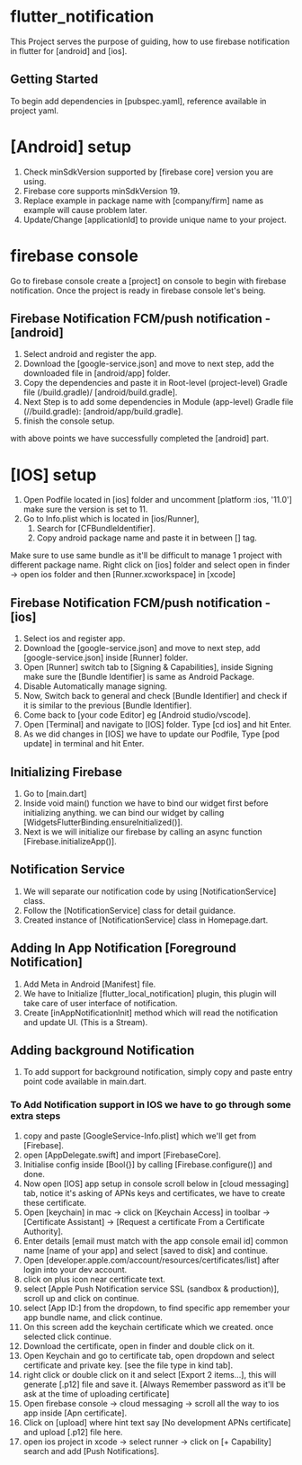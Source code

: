 # flutter_notification

This Project serves the purpose of guiding,
how to use firebase notification in flutter for [android] and [ios].

## Getting Started

To begin add dependencies in [pubspec.yaml],
reference available in project yaml.

# [Android] setup

1. Check minSdkVersion supported by [firebase core] version you are using.
2. Firebase core supports minSdkVersion 19.
3. Replace example in package name with [company/firm] name as example will cause problem later.
4. Update/Change [applicationId] to provide unique name to your project.

# firebase console 

Go to firebase console create a [project] on console to begin with firebase notification.
Once the project is ready in firebase console let's being.

## Firebase Notification FCM/push notification - [android] 

1. Select android and register the app.
2. Download the [google-service.json] and move to next step, add the downloaded file in [android/app] folder.
3. Copy the dependencies and paste it in Root-level (project-level) Gradle file (<project>/build.gradle)/ [android/build.gradle].
4. Next Step is to add some dependencies in Module (app-level) Gradle file (<project>/<app-module>/build.gradle): [android/app/build.gradle].
5. finish the console setup.

with above points we have successfully completed the [android] part.

# [IOS] setup

1. Open Podfile located in [ios] folder and uncomment [platform :ios, '11.0'] make sure the version is set to 11.
2. Go to Info.plist which is located in [ios/Runner],
   1. Search for [CFBundleIdentifier].
   2. Copy android package name and paste it in between [<string>] tag.

Make sure to use same bundle as it'll be difficult to manage 1 project with different package name.
Right click on [ios] folder and select open in finder -> open ios folder and then [Runner.xcworkspace] in [xcode]

## Firebase Notification FCM/push notification - [ios]

1. Select ios and register app.
2. Download the [google-service.json] and move to next step, add [google-service.json] inside [Runner] folder.
3. Open [Runner] switch tab to [Signing & Capabilities], inside Signing make sure the [Bundle Identifier] is same as Android Package.
4. Disable Automatically manage signing. 
5. Now, Switch back to general and check [Bundle Identifier] and check if it is similar to the previous [Bundle Identifier].
6. Come back to [your code Editor] eg [Android studio/vscode].
7. Open [Terminal] and navigate to [IOS] folder. Type [cd ios] and hit Enter.
8. As we did changes in [IOS] we have to update our Podfile, Type [pod update] in terminal and hit Enter. 

## Initializing Firebase

1. Go to [main.dart]
2. Inside void main() function we have to bind our widget first before initializing anything. we can bind our widget by calling [WidgetsFlutterBinding.ensureInitialized()].
3. Next is we will initialize our firebase by calling an async function [Firebase.initializeApp()].

## Notification Service 

1. We will separate our notification code by using [NotificationService] class.
2. Follow the [NotificationService] class for detail guidance.
3. Created instance of [NotificationService] class in Homepage.dart.

## Adding In App Notification [Foreground Notification]

1. Add Meta in Android [Manifest] file.
2. We have to Initialize [flutter_local_notification] plugin, this plugin will take care of user interface of notification.
3. Create [inAppNotificationInit] method which will read the notification and update UI. (This is a Stream).

## Adding background Notification 

1. To add support for background notification, simply copy and paste entry point code available in main.dart.

### To Add Notification support in IOS we have to go through some extra steps 

1. copy and paste [GoogleService-Info.plist] which we'll get from [Firebase].
2. open [AppDelegate.swift] and import [FirebaseCore].
3. Initialise config inside [Bool{}] by calling [Firebase.configure()] and done.
4. Now open [IOS] app setup in console scroll below in [cloud messaging] tab,
   notice it's asking of APNs keys and certificates, we have to create these certificate.
5. Open [keychain] in mac -> click on [Keychain Access] in toolbar -> [Certificate Assistant] ->
   [Request a certificate From a Certificate Authority].
6. Enter details [email must match with the app console email id] common name [name of your app] and select [saved to disk] and continue.
7. Open [developer.apple.com/account/resources/certificates/list] after login into your dev account.
8. click on plus icon near certificate text.
9. select [Apple Push Notification service SSL (sandbox & production)], scroll up and click on continue.
10. select [App ID:] from the dropdown, to find specific app remember your app bundle name, and click continue.
11. On this screen add the keychain certificate which we created. once selected click continue.
12. Download the certificate, open in finder and double click on it.
13. Open Keychain and go to certificate tab, open dropdown and select certificate and private key. [see the file type in kind tab].
14. right click or double click on it and select [Export 2 items...], this will generate [.p12] file and save it. [Always Remember password as it'll be ask at the time of uploading certificate]
15. Open firebase console -> cloud messaging -> scroll all the way to ios app inside [Apn certificate].
16. Click on [upload] where hint text say [No development APNs certificate] and upload [.p12] file here.
17. open ios project in xcode -> select runner -> click on [+ Capability] search and add [Push Notifications].



